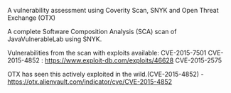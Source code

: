 A vulnerability assessment using Coverity Scan, SNYK and Open Threat Exchange (OTX)

A complete Software Composition Analysis (SCA) scan of JavaVulnerableLab using SNYK.

Vulnerabilities from the scan with exploits available:
  CVE-2015-7501
  CVE-2015-4852 : https://www.exploit-db.com/exploits/46628
  CVE-2015-2575
  
 OTX has seen this actively exploited in the wild.(CVE-2015-4852) - https://otx.alienvault.com/indicator/cve/CVE-2015-4852
 
 
